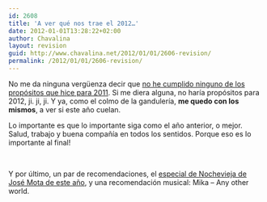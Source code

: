 ```yaml
---
id: 2608
title: 'A ver qué nos trae el 2012…'
date: 2012-01-01T13:28:22+02:00
author: Chavalina
layout: revision
guid: http://www.chavalina.net/2012/01/01/2606-revision/
permalink: /2012/01/01/2606-revision/
---
```

No me da ninguna vergüenza decir que [no he cumplido ninguno de los propósitos que hice para 2011](http://www.chavalina.net/2010/12/31/todo-pasa-y-todo-queda/). Si me diera alguna, no haría propósitos para 2012, ji. ji, ji. Y ya, como el colmo de la gandulería, **me quedo con los mismos**, a ver si este año cuelan.

Lo importante es que lo importante siga como el año anterior, o mejor. Salud, trabajo y buena compañía en todos los sentidos. Porque eso es lo importante al final!

&nbsp;

Y por último, un par de recomendaciones, el <a href="http://www.rtve.es/alacarta/videos/especiales-nochevieja-con-jose-mota/especial-nochevieja-jose-mota-seven-siete-pecados-capitales-provincia/1285081/" target="_blank">especial de Nochevieja de José Mota de este año</a>, y una recomendación musical: Mika &#8211; Any other world.